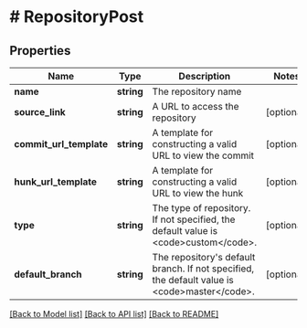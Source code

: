 # # RepositoryPost

## Properties

Name | Type | Description | Notes
------------ | ------------- | ------------- | -------------
**name** | **string** | The repository name |
**source_link** | **string** | A URL to access the repository | [optional]
**commit_url_template** | **string** | A template for constructing a valid URL to view the commit | [optional]
**hunk_url_template** | **string** | A template for constructing a valid URL to view the hunk | [optional]
**type** | **string** | The type of repository. If not specified, the default value is &lt;code&gt;custom&lt;/code&gt;. | [optional]
**default_branch** | **string** | The repository&#39;s default branch. If not specified, the default value is &lt;code&gt;master&lt;/code&gt;. | [optional]

[[Back to Model list]](../../README.md#models) [[Back to API list]](../../README.md#endpoints) [[Back to README]](../../README.md)
